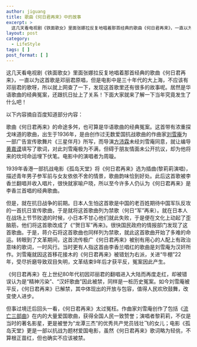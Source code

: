 ```yaml
---
author: jiguang
title: 歌曲《何日君再来》中的故事
excerpt: >
  这几天看电视剧《铁面歌女》里面张娜拉反复地唱着那首经典的歌曲《何日君再来》，一直以为这首歌是邓丽君原唱，但是电影中是三十年代的大上海，不应该有邓丽君的歌呀，所以就上网查了一下，发现这首歌里还有很多的故事呢。居然是华语歌曲的经典冤案，还跟抗日扯上了关系！下面大家就来了解一下当年究竟发生了什么吧！
layout: post
category:
  - LifeStyle
tags: [ ]
post_format: [ ]
---
```

这几天看电视剧《铁面歌女》里面张娜拉反复地唱着那首经典的歌曲《何日君再来》，一直以为这首歌是邓丽君原唱，但是电影中是三十年代的大上海，不应该有邓丽君的歌呀，所以就上网查了一下，发现这首歌里还有很多的故事呢。居然是华语歌曲的经典冤案，还跟抗日扯上了关系！下面大家就来了解一下当年究竟发生了什么吧！

以下内容摘自百度知道部分内容：

歌曲《何日君再来》的命途多舛，也可算是华语歌曲的经典冤案。这首带有浓重探戈味道的歌曲，出生于1936年，是由创作过无数爱国抗战歌曲的作曲家[刘雪庵][1]为一部广告宣传歌舞片《三星伴月》所写，而导演[方沛霖][2]未经刘雪庵同意，就让编导[黄嘉谟][3]填写了歌词，对此刘雪庵极为不满，但碍于朋友情面未公开抗议，却为他将来的坎坷命运埋下伏笔。电影中的演唱者为周璇。

1939年香港一部抗战电影《孤岛天堂》将《何日君再来》选为插曲(黎莉莉演唱)，描述青年男子参军前与女友依依不舍的情景，歌曲韵味恰到好处。此后这首歌被李香兰翻唱并收入唱片，很快就家喻户晓，所以至今许多人仍认为《何日君再来》是李香兰首唱的经典歌曲。

但是，就在抗日战争的前期。日本人生怕这首歌是中国的老百姓期待中国军队反攻的一首抗日宣传歌曲，于是就将这首歌曲列为禁歌（何日“军”再来）。就在日本人在战场上节节败退的时候，小日本不甘心他们就此失败，于是便在文化上动起了歪脑筋，他们将这首歌改成了《“贺日军”再来》。很快国民政府的情报部门发现了这首歌曲。于是，蒋介石将这首歌曲也同样列为禁歌，就此这首歌曲开始了多难的命运。转眼到了文革期间，这首流传极广《何日君再来》被别有用心的人配上有政治意味的歌词，一时风行。当时更有人指这首由李香兰唱红的歌曲是刘雪庵为汉奸所作。刘雪庵就因这首移花接木的《何日君再来》被错划为右派，关进“牛棚”22年，受尽折磨导致双目失明，文革结束9年后才获平反，冤案因此产生。

《何日君再来》在上世纪80年代初因邓丽君的翻唱进入大陆而再度走红，却被错误认为是“精神污染”、“汉奸歌曲”因此被禁，同样是一桩历史冤案。如今刘雪庵被平反，《何日君再来》已解禁，其中体现出的开放与包容，值得人民欢欣鼓舞，改变使人进步。

但事过境迁后回头一看，《何日君再来》太过冤枉。作曲家刘雪庵创作了包括《[流亡三部曲][4]》在内的大量爱国歌曲，获得全国人民一致赞誉；演唱者黎莉莉，不仅是当时的著名影星，更是被誉为“龙潭三杰”的优秀共产党员钱壮飞的女儿；电影《孤岛天堂》更是一部以抗战为题材爱国电影，虽然《何日君再来》歌词略为轻佻，不算根正苗红，但也确实不应该被禁。

 [1]: http://baike.baidu.com/view/21486.htm
 [2]: http://baike.baidu.com/view/1696813.htm
 [3]: http://baike.baidu.com/view/3142490.htm
 [4]: http://baike.baidu.com/view/1501262.htm